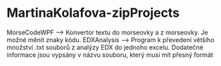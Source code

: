 # MartinaKolafova-zipProjects

MorseCodeWPF --> Konvertor textu do morseovky a z morseovky. Je možné měnit znaky kódu. 
EDXAnalysis --> Program k převedení většího množství .txt souborů z analýzy EDX do jednoho excelu. Dodatečné informace jsou vypsány v názvu souboru, který musí mít přesný formát
